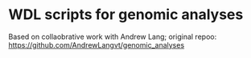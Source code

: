 # WDL scripts for genomic analyses

Based on collaobrative work with Andrew Lang; original repoo: https://github.com/AndrewLangvt/genomic_analyses
